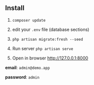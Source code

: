 ## Install

1. `composer update`

2. edit your `.env` file (database sections)

3. `php artisan migrate:fresh --seed`

4. Run server `php artisan serve`

5. Open in browser <a href="http://127.0.0.1:8000">http://127.0.0.1:8000</a>

**email**: `admin@demo.app`

**password**: `admin`
